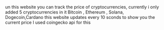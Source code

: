 un this website you can track the price of cryptocurrencies, 
currently i only added 5 cryptocurrencies in it 
Bitcoin , Ethereum , Solana, Dogecoin,Cardano
this website updates every 10 sconds to show you the current price 
I used coingecko api for this

